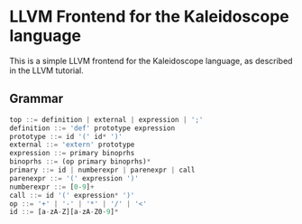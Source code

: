 # LLVM Frontend for the Kaleidoscope language

This is a simple LLVM frontend for the Kaleidoscope language, as described in the LLVM tutorial.

## Grammar

```js
top ::= definition | external | expression | ';'
definition ::= 'def' prototype expression
prototype ::= id '(' id* ')'
external ::= 'extern' prototype
expression ::= primary binoprhs
binoprhs ::= (op primary binoprhs)*
primary ::= id | numberexpr | parenexpr | call
parenexpr ::= '(' expression ')'
numberexpr ::= [0-9]+
call ::= id '(' expression* ')'
op ::= '+' | '-' | '*' | '/' | '<'
id ::= [a-zA-Z][a-zA-Z0-9]*
```